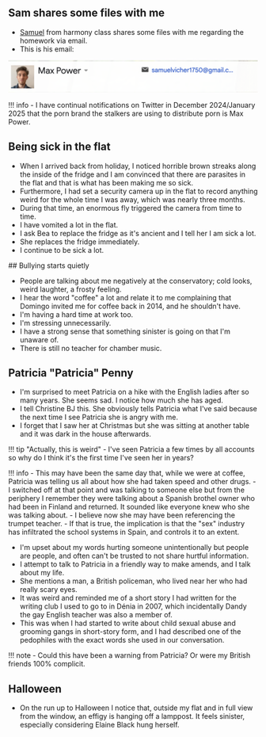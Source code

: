 ## Sam shares some files with me

- [Samuel](september.md#harmony) from harmony class shares some files with me regarding the homework via email.
- This is his email:

![Samuel's email](../../content/images/max-power.png)

!!! info
    - I have continual notifications on Twitter in December 2024/January 2025 that the porn brand the stalkers are using to distribute porn is Max Power.

## Being sick in the flat

- When I arrived back from holiday, I noticed horrible brown streaks along the inside of the fridge and I am convinced that there are parasites in the flat and that is what has been making me so sick.
- Furthermore, I had set a security camera up in the flat to record anything weird for the whole time I was away, which was nearly three months.
- During that time, an enormous fly triggered the camera from time to time.
- I have vomited a lot in the flat.
- I ask Bea to replace the fridge as it's ancient and I tell her I am sick a lot.
- She replaces the fridge immediately.
- I continue to be sick a lot.

## Bullying starts quietly

- People are talking about me negatively at the conservatory; cold looks, weird laughter, a frosty feeling.
- I hear the word "coffee" a lot and relate it to me complaining that Domingo invited me for coffee back in 2014, and he shouldn't have.
- I'm having a hard time at work too.
- I'm stressing unnecessarily.
- I have a strong sense that something sinister is going on that I'm unaware of. 
- There is still no teacher for chamber music.

## Patricia "Patricia" Penny

- I'm surprised to meet Patricia on a hike with the English ladies after so many years. She seems sad. I notice how much she has aged.
- I tell Christine BJ this. She obviously tells Patricia what I've said because the next time I see Patricia she is angry with me.
- I forget that I saw her at Christmas but she was sitting at another table and it was dark in the house afterwards.

!!! tip "Actually, this is weird"
    - I've seen Patricia a few times by all accounts so why do I think it's the first time I've seen her in years?

!!! info
    - This may have been the same day that, while we were at coffee, Patricia was telling us all about how she had taken speed and other drugs.
    - I switched off at that point and was talking to someone else but from the periphery I remember they were talking about a Spanish brothel owner who had been in Finland and returned. It sounded like everyone knew who she was talking about.
    - I believe now she may have been referencing the trumpet teacher.
    - If that is true, the implication is that the "sex" industry has infiltrated the school systems in Spain, and controls it to an extent.

- I'm upset about my words hurting someone unintentionally but people are people, and often can't be trusted to not share hurtful information.
- I attempt to talk to Patricia in a friendly way to make amends, and I talk about my life.
- She mentions a man, a British policeman, who lived near her who had really scary eyes.
- It was weird and reminded me of a short story I had written for the writing club I used to go to in Dénia in 2007, which incidentally Dandy the gay English teacher was also a member of.
- This was when I had started to write about child sexual abuse and grooming gangs in short-story form, and I had described one of the pedophiles with the exact words she used in our conversation.

!!! note
    - Could this have been a warning from Patricia? Or were my British friends 100% complicit.

## Halloween

- On the run up to Halloween I notice that, outside my flat and in full view from the window, an effigy is hanging off a lamppost. It feels sinister, especially considering Elaine Black hung herself.
